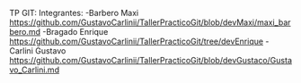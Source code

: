 TP GIT: 
Integrantes:
    -Barbero Maxi https://github.com/GustavoCarlinii/TallerPracticoGit/blob/devMaxi/maxi_barbero.md
    -Bragado Enrique https://github.com/GustavoCarlinii/TallerPracticoGit/tree/devEnrique
    -Carlini Gustavo https://github.com/GustavoCarlinii/TallerPracticoGit/blob/devGustaco/Gustavo_Carlini.md

